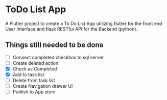 # ToDo List App

A Flutter project to create a To Do List App utilizing flutter for the front end User Interface and flask RESTful API for the Backend (python).

## Things still needed to be done

- [ ] Connect completed checkbox to sql server
- [ ] Create deleted action
- [x] Check as Completed
- [x] Add to task list
- [ ] Delete from task list
- [ ] Create Navigation drawer UI
- [ ] Publish to App store
